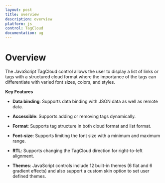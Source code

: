 ```yaml
---
layout: post
title: overview
description: overview
platform: js
control: TagCloud
documentation: ug
---
```


# Overview

The JavaScript TagCloud control allows the user to display a list of links or tags with a structured cloud format where the importance of the tags can differentiate with varied font sizes, colors, and styles.

**Key Features**

* **Data binding**: Supports data binding with JSON data as well as remote data.

* **Accessible**: Supports adding or removing tags dynamically.

* **Format**: Supports tag structure in both cloud format and list format.

* **Font-size**: Supports limiting the font size with a minimum and maximum range.

* **RTL**: Supports changing the TagCloud direction for right-to-left alignment.

* **Themes**: JavaScript controls include 12 built-in themes (6 flat and 6 gradient effects) and also support a custom skin option to set user defined themes.

